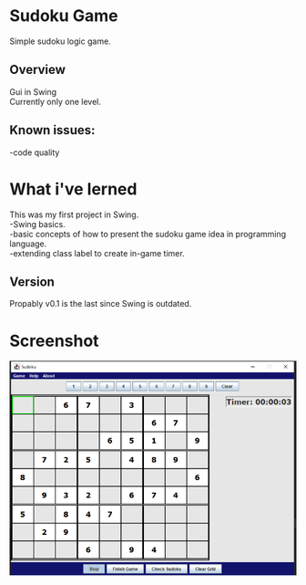 # Sudoku Game
Simple sudoku logic game.
## Overview
Gui in Swing <br>
Currently only one level. <br>
## Known issues: <br>
-code quality
# What i've lerned
This was my first project in Swing.<br>
-Swing basics.<br>
-basic concepts of how to present the sudoku game idea in programming language.<br>
-extending class label to create in-game timer.
## Version
Propably v0.1 is the last since Swing is outdated.
# Screenshot
![image](sudoku-image.png)
